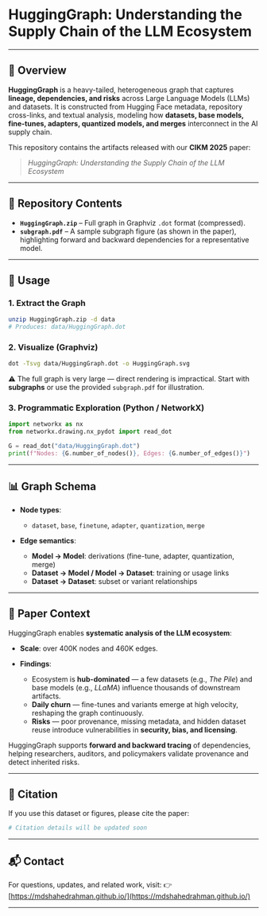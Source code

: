 # HuggingGraph: Understanding the Supply Chain of the LLM Ecosystem

---

## 📖 Overview

**HuggingGraph** is a heavy-tailed, heterogeneous graph that captures **lineage, dependencies, and risks** across Large Language Models (LLMs) and datasets.
It is constructed from Hugging Face metadata, repository cross-links, and textual analysis, modeling how **datasets, base models, fine-tunes, adapters, quantized models, and merges** interconnect in the AI supply chain.

This repository contains the artifacts released with our **CIKM 2025** paper:

> *HuggingGraph: Understanding the Supply Chain of the LLM Ecosystem*

---

## 📂 Repository Contents

* **`HuggingGraph.zip`** – Full graph in Graphviz `.dot` format (compressed).
* **`subgraph.pdf`** – A sample subgraph figure (as shown in the paper), highlighting forward and backward dependencies for a representative model.

---

## 🚀 Usage

### 1. Extract the Graph

```bash
unzip HuggingGraph.zip -d data
# Produces: data/HuggingGraph.dot
```

### 2. Visualize (Graphviz)

```bash
dot -Tsvg data/HuggingGraph.dot -o HuggingGraph.svg
```

⚠️ The full graph is very large — direct rendering is impractical. Start with **subgraphs** or use the provided `subgraph.pdf` for illustration.

### 3. Programmatic Exploration (Python / NetworkX)

```python
import networkx as nx
from networkx.drawing.nx_pydot import read_dot

G = read_dot("data/HuggingGraph.dot")
print(f"Nodes: {G.number_of_nodes()}, Edges: {G.number_of_edges()}")
```

---

## 📊 Graph Schema

* **Node types**:

  * `dataset`, `base`, `finetune`, `adapter`, `quantization`, `merge`

* **Edge semantics**:

  * **Model → Model**: derivations (fine-tune, adapter, quantization, merge)
  * **Dataset → Model / Model → Dataset**: training or usage links
  * **Dataset → Dataset**: subset or variant relationships

---

## 📑 Paper Context

HuggingGraph enables **systematic analysis of the LLM ecosystem**:

* **Scale**: over 400K nodes and 460K edges.
* **Findings**:

  * Ecosystem is **hub-dominated** — a few datasets (e.g., *The Pile*) and base models (e.g., *LLaMA*) influence thousands of downstream artifacts.
  * **Daily churn** — fine-tunes and variants emerge at high velocity, reshaping the graph continuously.
  * **Risks** — poor provenance, missing metadata, and hidden dataset reuse introduce vulnerabilities in **security, bias, and licensing**.

HuggingGraph supports **forward and backward tracing** of dependencies, helping researchers, auditors, and policymakers validate provenance and detect inherited risks.

---

## 📎 Citation

If you use this dataset or figures, please cite the paper:

```bibtex
# Citation details will be updated soon

```

---

## 📬 Contact

For questions, updates, and related work, visit:
👉 [https://mdshahedrahman.github.io/](https://mdshahedrahman.github.io/)

---
